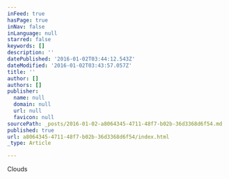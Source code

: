 ```yaml
---
inFeed: true
hasPage: true
inNav: false
inLanguage: null
starred: false
keywords: []
description: ''
datePublished: '2016-01-02T03:44:12.543Z'
dateModified: '2016-01-02T03:43:57.057Z'
title: ''
author: []
authors: []
publisher:
  name: null
  domain: null
  url: null
  favicon: null
sourcePath: _posts/2016-01-02-a8064345-4711-48f7-b02b-36d3368d6f54.md
published: true
url: a8064345-4711-48f7-b02b-36d3368d6f54/index.html
_type: Article

---
```

Clouds
